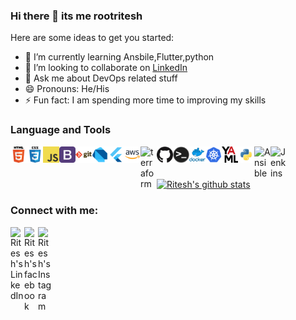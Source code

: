 ### Hi there 👋 its me rootritesh

Here are some ideas to get you started:

- 🌱 I’m currently learning Ansbile,Flutter,python
- 👯 I’m looking to collaborate on [LinkedIn](https://www.linkedin.com/in/ritesh64/)
- 💬 Ask me about DevOps related stuff
- 😄 Pronouns: He/His
- ⚡ Fun fact: I am spending more time to improving my skills

### Language and Tools

<img align="left" alt="HTML5" width="26px" src="https://raw.githubusercontent.com/github/explore/80688e429a7d4ef2fca1e82350fe8e3517d3494d/topics/html/html.png" />

<img align="left" alt="CSS3" width="26px" src="https://raw.githubusercontent.com/github/explore/80688e429a7d4ef2fca1e82350fe8e3517d3494d/topics/css/css.png" />

<img align="left" alt="JavaScript" width="26px" src="https://raw.githubusercontent.com/github/explore/80688e429a7d4ef2fca1e82350fe8e3517d3494d/topics/javascript/javascript.png" />

<img align="left" alt="bootstarp" width="26px" src="https://raw.githubusercontent.com/github/explore/80688e429a7d4ef2fca1e82350fe8e3517d3494d/topics/bootstrap/bootstrap.png" />

<img align="left" alt="Git" width="26px" src="https://raw.githubusercontent.com/github/explore/80688e429a7d4ef2fca1e82350fe8e3517d3494d/topics/git/git.png" />


<img align="left" alt="dart" width="26px" src="https://raw.githubusercontent.com/github/explore/78df643247d429f6cc873026c0622819ad797942/topics/dart/dart.png" />

<img align="left" alt="flutter" width="26px" src="https://raw.githubusercontent.com/github/explore/78df643247d429f6cc873026c0622819ad797942/topics/flutter/flutter.png"/>

<img align="left" alt="aws" width="26px" src="https://raw.githubusercontent.com/github/explore/80688e429a7d4ef2fca1e82350fe8e3517d3494d/topics/aws/aws.png" />

<img align="left" alt="terraform" width="26px" src="https://i1.wp.com/www.nebulaworks.com/blog/wp-content/uploads/2018/01/hashicorp-terraform.png?w=900" />

<img align="left" alt="GitHub" width="26px" src="https://raw.githubusercontent.com/github/explore/78df643247d429f6cc873026c0622819ad797942/topics/github/github.png" />

<img align="left" alt="Terminal" width="26px" src="https://raw.githubusercontent.com/github/explore/80688e429a7d4ef2fca1e82350fe8e3517d3494d/topics/terminal/terminal.png" />

<img align="left" alt="docker" width="26px" src="https://raw.githubusercontent.com/github/explore/80688e429a7d4ef2fca1e82350fe8e3517d3494d/topics/docker/docker.png" />

<img align="left" alt="Kubernetes" width="26px" src="https://raw.githubusercontent.com/github/explore/80688e429a7d4ef2fca1e82350fe8e3517d3494d/topics/kubernetes/kubernetes.png" />

<img align="left" alt="YAML" width="26px" src="https://raw.githubusercontent.com/github/explore/80688e429a7d4ef2fca1e82350fe8e3517d3494d/topics/yaml/yaml.png" />

<img align="left" alt="python" width="26px" src="https://raw.githubusercontent.com/github/explore/80688e429a7d4ef2fca1e82350fe8e3517d3494d/topics/python/python.png" />

<img align="left" alt="Ansible" width="26px" src="https://avatars3.githubusercontent.com/u/1507452?s=400&v=4" />

<img align="left" alt="Jenkins" width="26px" src="https://lh3.googleusercontent.com/proxy/YHETcthB-37qmvPOteFiJrKtrjZLztLlD2OAEwtyJK3FvONliOPsyGIKvlrvqbqZ-uw1VyXxkjx3IvoxdFlJSRo0yTfkzhhr2V9oWTSA7cpPggjDcPI" />






<br>
<br>

<a href="https://github.com/rootritesh">
 <img align="center" src="https://github-readme-stats.vercel.app/api?username=rootritesh&show_icons=true&theme=light&line_height=27" alt="Ritesh's github stats"/>
</a> 
<br>


### Connect with me:

<a href="https://www.linkedin.com/in/ritesh64/">
  <img align="left" alt="Ritesh's LinkedIn" width="22px" src="https://cdn.jsdelivr.net/npm/simple-icons@v3/icons/linkedin.svg" />
</a>
<a href="https://www.facebook.com/profile.php?id=100012287743272">
  <img align="left" alt="Ritesh's facebook" width="22px" src="https://cdn.jsdelivr.net/npm/simple-icons@v3/icons/facebook.svg" />
</a>
<a href="https://www.instagram.com/rootritesh/">
  <img align="left" alt="Ritesh's Instagram" width="22px" src="https://cdn.jsdelivr.net/npm/simple-icons@v3/icons/instagram.svg" />
</a>